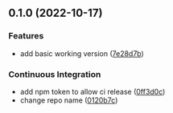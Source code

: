 ## 0.1.0 (2022-10-17)


### Features

* add basic working version ([7e28d7b](https://github.com/matmar10/sync-labels/commit/7e28d7b01c80fa93d51bbb1df191dcf1f4c1e09c))


### Continuous Integration

* add npm token to allow ci release ([0ff3d0c](https://github.com/matmar10/sync-labels/commit/0ff3d0cebe7bcfc0d57c0e6b9c5367cddf1f00dd))
* change repo name ([0120b7c](https://github.com/matmar10/sync-labels/commit/0120b7c337134388374dc226770cb6cbc86589e3))

